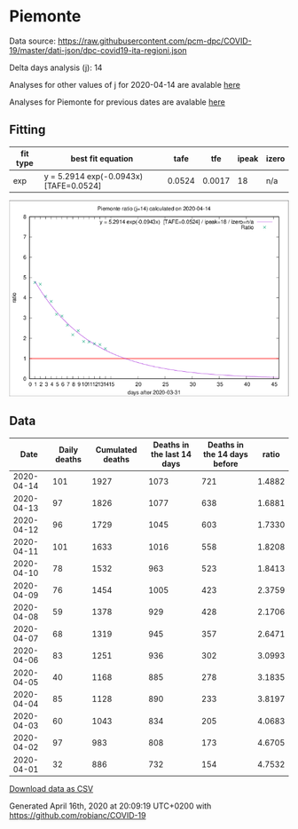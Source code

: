 # Piemonte

Data source: https://raw.githubusercontent.com/pcm-dpc/COVID-19/master/dati-json/dpc-covid19-ita-regioni.json

Delta days analysis (j): 14

Analyses for other values of j for 2020-04-14 are avalable [here](../2020-04-14/README.md)

Analyses for Piemonte for previous dates are avalable [here](../README.md)

## Fitting 
|fit type|best fit equation|tafe|tfe|ipeak|izero|
|-------|-----|--------|------|---|---|
|exp|y = 5.2914 exp(-0.0943x)  [TAFE=0.0524]|0.0524|0.0017|18|n/a|

![Plot](COVID-19_piemonte_j14_2020-04-14.png)

## Data
|Date|Daily deaths|Cumulated deaths|Deaths in the last 14 days|Deaths in the 14 days before|ratio|
|----|----------|-----------|-------|--------------------|-----|
|2020-04-14|101|1927|1073|721|1.4882|
|2020-04-13|97|1826|1077|638|1.6881|
|2020-04-12|96|1729|1045|603|1.7330|
|2020-04-11|101|1633|1016|558|1.8208|
|2020-04-10|78|1532|963|523|1.8413|
|2020-04-09|76|1454|1005|423|2.3759|
|2020-04-08|59|1378|929|428|2.1706|
|2020-04-07|68|1319|945|357|2.6471|
|2020-04-06|83|1251|936|302|3.0993|
|2020-04-05|40|1168|885|278|3.1835|
|2020-04-04|85|1128|890|233|3.8197|
|2020-04-03|60|1043|834|205|4.0683|
|2020-04-02|97|983|808|173|4.6705|
|2020-04-01|32|886|732|154|4.7532|

[Download data as CSV](COVID-19_piemonte_j14_2020-04-14.csv)

Generated April 16th, 2020 at 20:09:19 UTC+0200 with https://github.com/robianc/COVID-19
